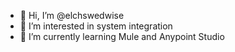 - 👋 Hi, I’m @elchswedwise
- 👀 I’m interested in system integration
- 🌱 I’m currently learning Mule and Anypoint Studio

<!---
elchswedwise/elchswedwise is a ✨ special ✨ repository because its `README.md` (this file) appears on your GitHub profile.
You can click the Preview link to take a look at your changes.
--->
